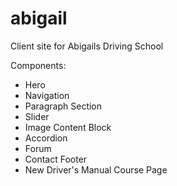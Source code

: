 # abigail

Client site for Abigails Driving School

Components:

- Hero
- Navigation
- Paragraph Section
- Slider
- Image Content Block
- Accordion
- Forum
- Contact Footer
- New Driver's Manual Course Page

